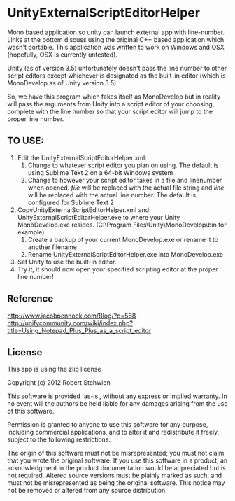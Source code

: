 UnityExternalScriptEditorHelper
===============================

Mono based application so unity can launch external app with line-number.  Links at the bottom discuss using the original C++ based application which wasn't portable.  This application was written to work on Windows and OSX (hopefully, OSX is currently untested).

Unity (as of version 3.5) unfortunately doesn't pass the line number to other script editors except whichever is designated as the built-in editor (which is MonoDevelop as of Unity version 3.5).

So, we have this program which fakes itself as MonoDevelop but in reality will pass the arguments from Unity into a script editor of your choosing, complete with the line number so that your script editor will jump to the proper line number.


TO USE:
-------

1. Edit the UnityExternalScriptEditorHelper.xml:
	1. Change <application> to whatever script editor you plan on using. The default is using Sublime Text 2 on a 64-bit Windows system
	2. Change <arguments> to however your script editor takes in a file and linenumber when opened. *file* will be replaced with the actual file string and *line* will be replaced with the actual line number. The default is configured for Sublime Text 2
2. CopyUnityExternalScriptEditorHelper.xml and UnityExternalScriptEditorHelper.exe to where your Unity MonoDevelop.exe resides. (C:\Program Files\Unity\MonoDevelop\bin for example)
	1. Create a backup of your current MonoDevelop.exe or rename it to another filename
	2. Rename UnityExternalScriptEditorHelper.exe into MonoDevelop.exe
3. Set Unity to use the built-in editor.
4. Try it, it should now open your specified scripting editor at the proper line number!

Reference
---------
http://www.jacobpennock.com/Blog/?p=568
http://unifycommunity.com/wiki/index.php?title=Using_Notepad_Plus_Plus_as_a_script_editor

License
-------
This app is using the zlib license

Copyright (c) 2012 Robert Stehwien

This software is provided 'as-is', without any express or implied warranty. In no event will the authors be held liable for any damages arising from the use of this software.

Permission is granted to anyone to use this software for any purpose, including commercial applications, and to alter it and redistribute it freely, subject to the following restrictions:

The origin of this software must not be misrepresented; you must not claim that you wrote the original software. If you use this software in a product, an acknowledgment in the product documentation would be appreciated but is not required.
Altered source versions must be plainly marked as such, and must not be misrepresented as being the original software.
This notice may not be removed or altered from any source distribution.